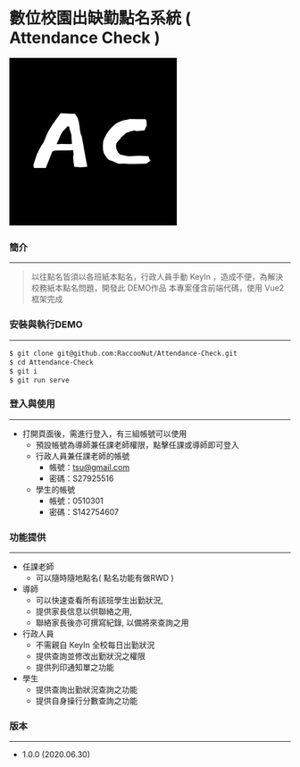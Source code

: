 # 數位校園出缺勤點名系統 ( Attendance Check )
![Attendance Check](./Logo.png)

### 簡介
---
> 以往點名皆須以各班紙本點名，行政人員手動 KeyIn ，造成不便，為解決校務紙本點名問題，開發此 DEMO作品
> 本專案僅含前端代碼，使用 Vue2 框架完成

### 安裝與執行DEMO
---

```
$ git clone git@github.com:RaccooNut/Attendance-Check.git
$ cd Attendance-Check
$ git i
$ git run serve
```

### 登入與使用
---
- 打開頁面後，需進行登入，有三組帳號可以使用
  - 預設帳號為導師兼任課老師權限，點擊任課或導師即可登入
  - 行政人員兼任課老師的帳號
    - 帳號：tsu@gmail.com
    - 密碼：S27925516
  - 學生的帳號
    - 帳號：0510301
    - 密碼：S142754607


### 功能提供
---
- 任課老師
  - 可以隨時隨地點名( 點名功能有做RWD )
- 導師
  - 可以快速查看所有該班學生出勤狀況, 
  - 提供家長信息以供聯絡之用,
  - 聯絡家長後亦可撰寫紀錄, 以備將來查詢之用
- 行政人員
  - 不需親自 KeyIn 全校每日出勤狀況
  - 提供查詢並修改出勤狀況之權限
  - 提供列印通知單之功能
- 學生
  - 提供查詢出勤狀況查詢之功能
  - 提供自身操行分數查詢之功能


### 版本
---
- 1.0.0 (2020.06.30)
  
